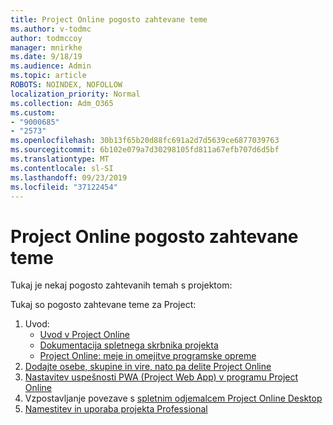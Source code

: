 ```yaml
---
title: Project Online pogosto zahtevane teme
ms.author: v-todmc
author: todmccoy
manager: mnirkhe
ms.date: 9/18/19
ms.audience: Admin
ms.topic: article
ROBOTS: NOINDEX, NOFOLLOW
localization_priority: Normal
ms.collection: Adm_O365
ms.custom:
- "9000685"
- "2573"
ms.openlocfilehash: 30b13f65b20d88fc691a2d7d5639ce6877039763
ms.sourcegitcommit: 6b102e079a7d30298105fd811a67efb707d6d5bf
ms.translationtype: MT
ms.contentlocale: sl-SI
ms.lasthandoff: 09/23/2019
ms.locfileid: "37122454"
---
```

# <a name="project-online-frequently-requested-topics"></a>Project Online pogosto zahtevane teme

Tukaj je nekaj pogosto zahtevanih temah s projektom:

Tukaj so pogosto zahtevane teme za Project:
1.  Uvod: 
    -   [Uvod v Project Online](https://docs.microsoft.comProjectOnline/get-started-with-project-online) 
    -   [Dokumentacija spletnega skrbnika projekta](https://docs.microsoft.com/projectonline/project-online) 
    -   [Project Online: meje in omejitve programske opreme](https://docs.microsoft.com/ProjectOnline/project-online-software-boundaries-and-limits) 
2.  [Dodajte osebe, skupine in vire, nato pa delite Project Online](https://docs.microsoft.com/projectonline/step-2-add-people-to-project-online) 
3.  [Nastavitev uspešnosti PWA (Project Web App) v programu Project Online](https://docs.microsoft.com/projectonline/tune-project-online-performance)
4.  Vzpostavljanje povezave s [spletnim odjemalcem Project Online Desktop](https://docs.microsoft.com/projectonline/connect-to-project-online-with-the-project-online-desktop-client) 
5.  [Namestitev in uporaba projekta Professional](https://support.office.com/article/install-project-7059249b-d9fe-4d61-ab96-5c5bf435f281?ui=en-US&rs=en-US&ad=US) 
